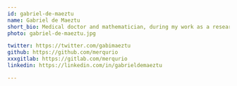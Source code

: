 ```yaml
---
id: gabriel-de-maeztu
name: Gabriel de Maeztu
short_bio: Medical doctor and mathematician, during my work as a researcher, I found out that I could fuse the two passions of mine, provide health care and pattern recognition. Today I work at the intersection of medicine and machine learning. That means that I use numbers to understand patients and diseases better. I work with large amounts of data to build tools that help us to contextualize all the information and make better decisions. I believe that the cross-section between medicine and data-driven technologies will define the medicine of the future.
photo: gabriel-de-maeztu.jpg

twitter: https://twitter.com/gabimaeztu
github: https://github.com/merqurio
xxxgitlab: https://gitlab.com/merqurio
linkedin: https://linkedin.com/in/gabrieldemaeztu

---
```

